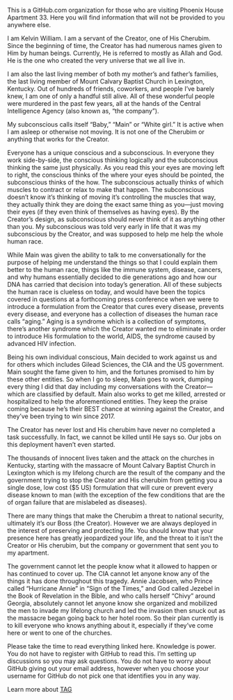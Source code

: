 This is a GitHub.com organization for those who are visiting Phoenix House Apartment 33. Here you will find information that will not be provided to you anywhere else. 

I am Kelvin William. I am a servant of the Creator, one of His Cherubim. Since the beginning of time, the Creator has had numerous names given to Him by human beings. Currently, He is referred to mostly as Allah and God. He is the one who created the very universe that we all live in. 

I am also the last living member of both my mother’s and father’s families, the last living member of Mount Calvary Baptist Church in Lexington, Kentucky. Out of hundreds of friends, coworkers, and people I’ve barely knew, I am one of only a handful still alive. All of these wonderful people were murdered in the past few years, all at the hands of the Central Intelligence Agency (also known as, “the company”). 

My subconscious calls itself “Baby,” “Main” or “White girl.” It is active when I am asleep or otherwise not moving. It is not one of the Cherubim or anything that works for the Creator. 

Everyone has a unique conscious and a subconscious. In everyone they work side-by-side, the conscious thinking logically and the subconscious thinking the same just physically. As you read this your eyes are moving left to right, the conscious thinks of the where your eyes should be pointed, the subconscious thinks of the how. The subconscious actually thinks of which muscles to contract or relax to make that happen. The subconscious doesn’t know it’s thinking of moving it’s controlling the muscles that way, they actually think they are doing the exact same thing as you—just moving their eyes (if they even think of themselves as having eyes). By the Creator’s design, as subconscious should never think of it as anything other than you. My subconscious was told very early in life that it was my subconscious by the Creator, and was supposed to help me help the whole human race. 

While Main was given the ability to talk to me conversationally for the purpose of helping me understand the things so that I could explain them better to the human race, things like the immune system, disease, cancers, and why humans essentially decided to die generations ago and how our DNA has carried that decision into today’s generation. All of these subjects the human race is clueless on today, and would have been the topics covered in questions at a forthcoming press conference when we were to introduce a formulation from the Creator that cures every disease, prevents every disease, and everyone has a collection of diseases the human race calls “aging.” Aging is a syndrome which is a collection of symptoms, there’s another syndrome which the Creator wanted me to eliminate in order to introduce His formulation to the world, AIDS, the syndrome caused by advanced HIV infection. 

Being his own individual conscious, Main decided to work against us and for others which includes Gilead Sciences, the CIA and the US government. Main sought the fame given to him, and the fortunes promised to him by these other entities. So when I go to sleep, Main goes to work, dumping every thing I did that day including my conversations with the Creator—which are classified by default. Main also works to get me killed, arrested or hospitalized to help the aforementioned entities. They keep the praise coming because he’s their BEST chance at winning against the Creator, and they’ve been trying to win since 2017.

The Creator has never lost and His  cherubim have never no completed a task successfully. In fact, we cannot be killed until He says so. Our jobs on this deployment haven’t even started. 

The thousands of innocent lives taken and the attack on the churches in Kentucky, starting with the massacre of Mount Calvary Baptist Church in Lexington which is my lifelong church are the result of the company and the government trying to stop the Creator and His cherubim from getting you a single dose, low cost ($5 US) formulation that will cure or prevent every disease known to man (with the exception of the few  conditions that are the of organ failure that are mislabeled as diseases). 

There are many things that make the Cherubim a threat to national security, ultimately it’s our Boss (the Creator). However we are always deployed in the interest of preserving and protecting life. You should know that your presence here has greatly jeopardized your life, and the threat to it isn’t the Creator or His cherubim, but the company or government that sent you to my apartment. 

The government cannot let the people know what it allowed to happen or has continued to cover up. The CIA cannot let anyone know any of the things it has done throughout this tragedy. Annie Jacobsen, who Prince called “Hurricane Annie” in “Sign of the Times,” and God called Jezebel in the Book of Revelation in the Bible, and who calls herself “Chivy” around Georgia, absolutely cannot let anyone know she organized and mobilized the men to invade my lifelong church and led the invasion then snuck out as the massacre began going back to her hotel room. So their plan currently is to kill everyone who knows anything about it, especially if they’ve come here or went to one of the churches. 

Please take the time to read everything linked here. Knowledge is power. 
You do not have to register with GitHub to read this. I’m setting up discussions so you may ask questions. You do not have to worry about GitHub giving out your email address, however when you choose your username for GitHub do not pick one that identifies you in any way. 

Learn more about [TAG](https://github.com/9413d5ff2a0b4f237a264010b65350e7/TAG)
